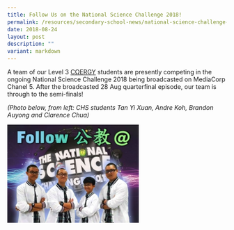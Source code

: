 ```yaml
---
title: Follow Us on the National Science Challenge 2018!
permalink: /resources/secondary-school-news/national-science-challenge-2018/
date: 2018-08-24
layout: post
description: ""
variant: markdown
---
```

A team of our Level 3&nbsp;[CΩERGY](https://www.catholichigh.moe.edu.sg/secondary/Talent-Development/cnergy-programme/)&nbsp;students are presently competing in the ongoing National Science Challenge 2018 being broadcasted on MediaCorp Chanel 5. After the broadcasted&nbsp;28 Aug&nbsp;quarterfinal&nbsp;episode, our team is through to the semi-finals!  


_(Photo below, from left: CHS students Tan Yi Xuan, Andre Koh, Brandon Auyong and Clarence Chua)_

<img src="/images/sn11.png" style="width:60%">

